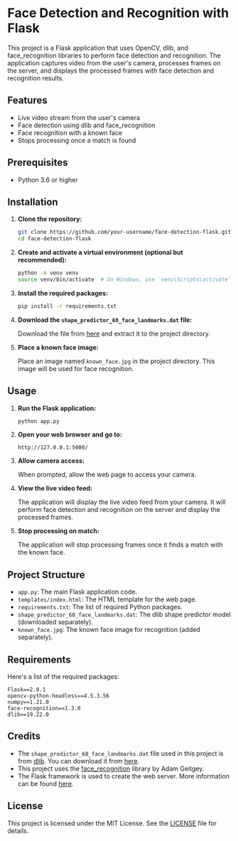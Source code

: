 # Face Detection and Recognition with Flask

This project is a Flask application that uses OpenCV, dlib, and face_recognition libraries to perform face detection and recognition. The application captures video from the user's camera, processes frames on the server, and displays the processed frames with face detection and recognition results.

## Features

- Live video stream from the user's camera
- Face detection using dlib and face_recognition
- Face recognition with a known face
- Stops processing once a match is found

## Prerequisites

- Python 3.6 or higher

## Installation

1. **Clone the repository:**

   ```sh
   git clone https://github.com/your-username/face-detection-flask.git
   cd face-detection-flask
   ```

2. **Create and activate a virtual environment (optional but recommended):**

   ```sh
   python -m venv venv
   source venv/bin/activate  # On Windows, use `venv\Scripts\activate`
   ```

3. **Install the required packages:**

   ```sh
   pip install -r requirements.txt
   ```

4. **Download the `shape_predictor_68_face_landmarks.dat` file:**

   Download the file from [here](http://dlib.net/files/shape_predictor_68_face_landmarks.dat.bz2) and extract it to the project directory.

5. **Place a known face image:**

   Place an image named `known_face.jpg` in the project directory. This image will be used for face recognition.

## Usage

1. **Run the Flask application:**

   ```sh
   python app.py
   ```

2. **Open your web browser and go to:**

   ```
   http://127.0.0.1:5000/
   ```

3. **Allow camera access:**

   When prompted, allow the web page to access your camera.

4. **View the live video feed:**

   The application will display the live video feed from your camera. It will perform face detection and recognition on the server and display the processed frames.

5. **Stop processing on match:**

   The application will stop processing frames once it finds a match with the known face.

## Project Structure

- `app.py`: The main Flask application code.
- `templates/index.html`: The HTML template for the web page.
- `requirements.txt`: The list of required Python packages.
- `shape_predictor_68_face_landmarks.dat`: The dlib shape predictor model (downloaded separately).
- `known_face.jpg`: The known face image for recognition (added separately).

## Requirements

Here's a list of the required packages:

```
Flask==2.0.1
opencv-python-headless==4.5.3.56
numpy==1.21.0
face-recognition==1.3.0
dlib==19.22.0
```

## Credits

- The `shape_predictor_68_face_landmarks.dat` file used in this project is from [dlib](http://dlib.net/). You can download it from [here](http://dlib.net/files/shape_predictor_68_face_landmarks.dat.bz2).
- This project uses the [face_recognition](https://github.com/ageitgey/face_recognition) library by Adam Geitgey.
- The Flask framework is used to create the web server. More information can be found [here](https://flask.palletsprojects.com/).

## License

This project is licensed under the MIT License. See the [LICENSE](LICENSE) file for details.
